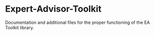 # Expert-Advisor-Toolkit
Documentation and additional files for the proper functioning of the EA Toolkit library.
